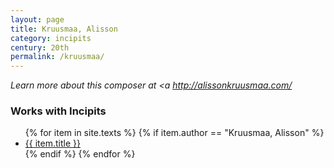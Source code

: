 ```yaml
---
layout: page
title: Kruusmaa, Alisson
category: incipits
century: 20th
permalink: /kruusmaa/
---
```


*Learn more about this composer at <a http://alissonkruusmaa.com/</a>*
<br/>

### Works with Incipits
<ul class="texts">
    {% for item in site.texts %}
      {% if item.author == "Kruusmaa, Alisson" %}
          <li class="text-title">
          <a href="{{ site.baseurl }}{{ item.url }}">
        {{ item.title }}
              </a>
    </li>
      {% endif %}
    {% endfor %}
</ul>
